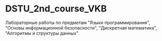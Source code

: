# DSTU_2nd_course_VKB
Лабораторные работы по предметам "Языки программирования", "Основы информационной безопасности", "Дискретная математика", "Алгоритмы и структуры данных". 
